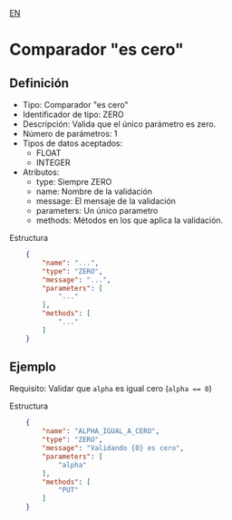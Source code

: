 [EN](EQ.md)
# Comparador "es cero"

## Definición
* Tipo: Comparador "es cero"
* Identificador de tipo: ZERO
* Descripción: Valida que el único parámetro es zero.
* Número de parámetros: 1
* Tipos de datos aceptados:
  * FLOAT
  * INTEGER
* Atributos:
  * type: Siempre ZERO
  * name: Nombre de la validación
  * message: El mensaje de la validación
  * parameters: Un único parametro
  * methods: Métodos en los que aplica la validación.

Estructura
```json
	{
		"name": "...",
		"type": "ZERO",
		"message": "...",
		"parameters": [
			"..."
		],
		"methods": [
			"..."
		]
	}
```
## Ejemplo

Requisito: Validar que `alpha` es igual cero (`alpha == 0`)

Estructura
```json
	{
		"name": "ALPHA_IGUAL_A_CERO",
		"type": "ZERO",
		"message": "Validando {0} es cero",
		"parameters": [
			"alpha"
		],
		"methods": [
			"PUT"
		]
	}
```
